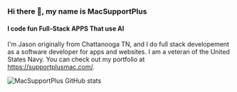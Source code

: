 ### Hi there 👋, my name is MacSupportPlus
#### I code fun Full-Stack APPS That use AI

I'm Jason originally from Chattanooga TN, and I do full stack developement as a software developer for apps and websites. I am a veteran of the United States Navy. You can check out my portfolio at https://supportplusmac.com/.







![MacSupportPlus GitHub stats](https://github-readme-stats.vercel.app/api?username=macsupportplus&theme=dark&show_icons=true)









